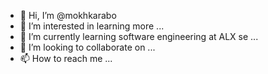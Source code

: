 - 👋 Hi, I’m @mokhkarabo
- 👀 I’m interested in learning more  ...
- 🌱 I’m currently learning software engineering at ALX se ...
- 💞️ I’m looking to collaborate on ...
- 📫 How to reach me ...

<!---
mokhkarabo/mokhkarabo is a ✨ special ✨ repository because its `README.md` (this file) appears on your GitHub profile.
You can click the Preview link to take a look at your changes.
--->
